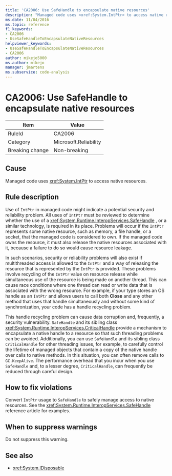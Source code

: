 ```yaml
---
title: 'CA2006: Use SafeHandle to encapsulate native resources'
description: "Managed code uses <xref:System.IntPtr> to access native resources."
ms.date: 11/04/2016
ms.topic: reference
f1_keywords:
- CA2006
- UseSafeHandleToEncapsulateNativeResources
helpviewer_keywords:
- UseSafeHandleToEncapsulateNativeResources
- CA2006
author: mikejo5000
ms.author: mikejo
manager: jmartens
ms.subservice: code-analysis
---
```

# CA2006: Use SafeHandle to encapsulate native resources

|Item|Value|
|-|-|
|RuleId|CA2006|
|Category|Microsoft.Reliability|
|Breaking change|Non-breaking|

## Cause

Managed code uses <xref:System.IntPtr> to access native resources.

## Rule description

Use of `IntPtr` in managed code might indicate a potential security and reliability problem. All uses of `IntPtr` must be reviewed to determine whether the use of a <xref:System.Runtime.InteropServices.SafeHandle> , or a similar technology, is required in its place. Problems will occur if the `IntPtr` represents some native resource, such as memory, a file handle, or a socket, that the managed code is considered to own. If the managed code owns the resource, it must also release the native resources associated with it, because a failure to do so would cause resource leakage.

In such scenarios, security or reliability problems will also exist if multithreaded access is allowed to the `IntPtr` and a way of releasing the resource that is represented by the `IntPtr` is provided. These problems involve recycling of the `IntPtr` value on resource release while simultaneous use of the resource is being made on another thread. This can cause race conditions where one thread can read or write data that is associated with the wrong resource. For example, if your type stores an OS handle as an `IntPtr` and allows users to call both **Close** and any other method that uses that handle simultaneously and without some kind of synchronization, your code has a handle recycling problem.

This handle recycling problem can cause data corruption and, frequently, a security vulnerability. `SafeHandle` and its sibling class <xref:System.Runtime.InteropServices.CriticalHandle> provide a mechanism to encapsulate a native handle to a resource so that such threading problems can be avoided. Additionally, you can use `SafeHandle` and its sibling class `CriticalHandle` for other threading issues, for example, to carefully control the lifetime of managed objects that contain a copy of the native handle over calls to native methods. In this situation, you can often remove calls to `GC.KeepAlive`. The performance overhead that you incur when you use `SafeHandle` and, to a lesser degree, `CriticalHandle`, can frequently be reduced through careful design.

## How to fix violations

Convert `IntPtr` usage to `SafeHandle` to safely manage access to native resources. See the <xref:System.Runtime.InteropServices.SafeHandle> reference article for examples.

## When to suppress warnings

Do not suppress this warning.

## See also

- <xref:System.IDisposable>
